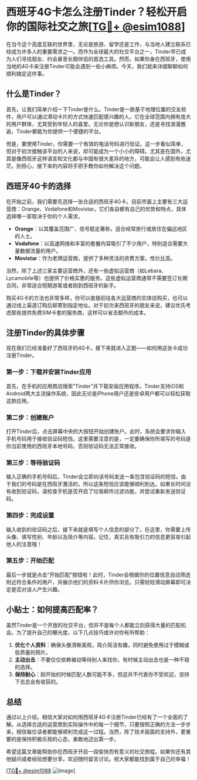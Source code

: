 # 西班牙4G卡怎么注册Tinder？轻松开启你的国际社交之旅[[TG💪+ @esim1088](https://t.me/s/esim1088)]

在当今这个高度互联的世界里，无论是旅游、留学还是工作，与当地人建立联系已经成为许多人的重要需求之一。而作为全球最大的社交平台之一，Tinder早已成为人们寻找朋友、约会甚至长期伴侣的首选工具。然而，如果你身在西班牙，使用当地的4G卡来注册Tinder可能会遇到一些小麻烦。今天，我们就来详细聊聊如何顺利搞定这件事。

## 什么是Tinder？

首先，让我们简单介绍一下Tinder是什么。Tinder是一款基于地理位置的交友软件，用户可以通过滑动卡片的方式快速匹配感兴趣的人。它在全球范围内拥有庞大的用户群体，尤其受到年轻人的喜爱。无论你是想认识新朋友，还是寻找浪漫邂逅，Tinder都能为你提供一个便捷的平台。

但是，要使用Tinder，你需要一个有效的电话号码进行验证。这一步看似简单，但对于初次接触该平台的人来说，却可能成为一个小小的障碍。尤其是在国外，尤其是像西班牙这样语言和文化都与中国有很大差异的地方，可能会让人感到有些迷茫。别担心，接下来的内容将手把手教你如何解决这个问题。

## 西班牙4G卡的选择

在开始之前，我们需要先选择一张合适的西班牙4G卡。目前市面上主要有三大运营商：Orange、Vodafone和Movistar。它们各自都有自己的优势和特点，具体选择哪一家取决于你的个人需求。

- **Orange**：以其覆盖范围广、信号稳定著称，适合经常旅行或居住在偏远地区的人士。
- **Vodafone**：以高速网络和丰富的套餐内容吸引了不少用户，特别适合需要大量数据流量的用户。
- **Movistar**：作为老牌运营商，提供了多种灵活的资费方案，性价比高。

当然，除了上述三家主要运营商外，还有一些虚拟运营商（如Lebara、Lycamobile等）也提供了价格实惠的服务。这些虚拟运营商通常不需要签订长期合同，非常适合短期游客或者刚到西班牙的新手。

购买4G卡的方法也非常多样，你可以直接前往各大运营商的实体店购买，也可以通过线上渠道订购后邮寄到指定地址。对于初次来西班牙的朋友来说，建议优先考虑那些提供免费SIM卡套的服务商，这样可以省去额外的成本。

## 注册Tinder的具体步骤

现在我们已经准备好了西班牙的4G卡，接下来就进入正题——如何用这张卡成功注册Tinder。

### 第一步：下载并安装Tinder应用

首先，在手机的应用商店搜索“Tinder”并下载安装应用程序。Tinder支持iOS和Android两大主流操作系统，因此无论是iPhone用户还是安卓用户都可以轻松获取这款应用。

### 第二步：创建账户

打开Tinder后，点击屏幕中央的大按钮开始创建账户。此时，系统会要求你输入手机号码用于接收验证码短信。这里需要注意的是，一定要确保你所填写的号码是你当前使用的西班牙本地号码，否则验证码无法正常接收。

### 第三步：等待验证码

输入正确的手机号码后，Tinder会立即向该号码发送一条包含验证码的短信。由于我们的号码是在西班牙激活的，所以这条短信应该能够顺利到达。如果长时间没有收到验证码，请检查手机是否开启了垃圾邮件过滤功能，并尝试重新发送验证码。

### 第四步：完成设置

输入收到的验证码之后，接下来就是填写个人信息的部分了。在这里，你需要上传头像、填写性别、年龄以及简介等内容。记住，真实且有吸引力的信息更容易引起他人的注意哦！

### 第五步：开始匹配

最后一步就是点击“开始匹配”按钮啦！此时，Tinder会根据你的位置信息自动筛选附近符合条件的用户，并展示他们的资料卡片供你浏览。只需轻轻滑动屏幕即可决定是否对该人产生兴趣。

## 小贴士：如何提高匹配率？

虽然Tinder是一个开放的社交平台，但并不是每个人都能立刻获得大量的匹配机会。为了提升自己的曝光度，以下几点技巧或许对你有所帮助：

1. **优化个人资料**：确保头像清晰美观，简介简洁有趣，同时避免使用过于模糊或低质量的照片。
2. **主动出击**：不要仅仅依赖被动等待别人来找你，有时候主动出击也是一种不错的选择。
3. **保持耐心**：刚开始的时候匹配人数可能不多，但这并不代表你不受欢迎，坚持下去总会有收获的。

## 总结

通过以上介绍，相信大家对如何用西班牙4G卡注册Tinder已经有了一个全面的了解。从选择合适的运营商到实际操作中的每一个细节，只要按照正确的方法一步步来，相信每位读者都能够顺利完成这一过程。当然，除了技术层面的支持外，更重要的是保持积极乐观的心态，勇敢地迈出第一步。

希望这篇文章能帮助你在西班牙开启一段愉快而有意义的社交旅程。如果你还有其他疑问或者经验想要分享，欢迎随时留言讨论。祝大家都能找到属于自己的幸福！

[[TG💪+ @esim1088](https://t.me/s/esim1088) ![Image](https://i.postimg.cc/4NQfJmqS/Snipaste-2025-05-13-00-14-12.png)]